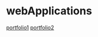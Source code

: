 # webApplications

[portfolio1](https://rakib39031.netlify.app/)
[portfolio2](https://rakib39032.netlify.app/)
